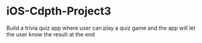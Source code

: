 # iOS-Cdpth-Project3
Build a trivia quiz app where user can play a quiz game and the app will let the user know the result at the end
